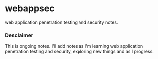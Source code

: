# webappsec
web application penetration testing and security notes.


### Desclaimer
This is ongoing notes. I'll add notes as I'm learning web application penetration testing and security, exploring new things and as I progress.

